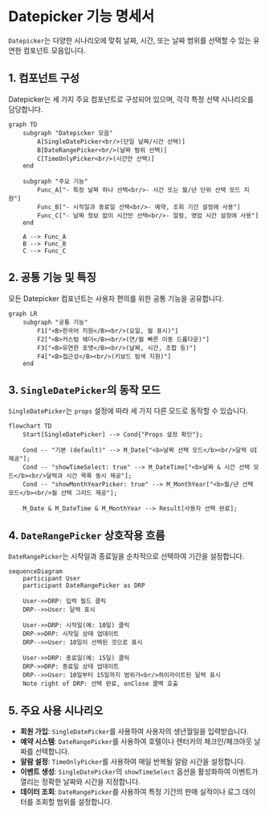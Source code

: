 # Datepicker 기능 명세서

`Datepicker`는 다양한 시나리오에 맞춰 날짜, 시간, 또는 날짜 범위를 선택할 수 있는 유연한 컴포넌트 모음입니다.

## 1. 컴포넌트 구성

Datepicker는 세 가지 주요 컴포넌트로 구성되어 있으며, 각각 특정 선택 시나리오를 담당합니다.

```mermaid
graph TD
    subgraph "Datepicker 모음"
        A[SingleDatePicker<br/>(단일 날짜/시간 선택)]
        B[DateRangePicker<br/>(날짜 범위 선택)]
        C[TimeOnlyPicker<br/>(시간만 선택)]
    end

    subgraph "주요 기능"
        Func_A["- 특정 날짜 하나 선택<br/>- 시간 또는 월/년 단위 선택 모드 지원"]
        Func_B["- 시작일과 종료일 선택<br/>- 예약, 조회 기간 설정에 사용"]
        Func_C["- 날짜 정보 없이 시간만 선택<br/>- 알람, 영업 시간 설정에 사용"]
    end

    A --> Func_A
    B --> Func_B
    C --> Func_C
```

## 2. 공통 기능 및 특징

모든 Datepicker 컴포넌트는 사용자 편의를 위한 공통 기능을 공유합니다.

```mermaid
graph LR
    subgraph "공통 기능"
        F1["<B>한국어 지원</B><br/>(요일, 월 표시)"]
        F2["<B>커스텀 헤더</B><br/>(연/월 빠른 이동 드롭다운)"]
        F3["<B>유연한 포맷</B><br/>(날짜, 시간, 조합 등)"]
        F4["<B>접근성</B><br/>(키보드 탐색 지원)"]
    end
```

## 3. `SingleDatePicker`의 동작 모드

`SingleDatePicker`는 `props` 설정에 따라 세 가지 다른 모드로 동작할 수 있습니다.

```mermaid
flowchart TD
    Start[SingleDatePicker] --> Cond{"Props 설정 확인"};

    Cond -- "기본 (default)" --> M_Date["<b>날짜 선택 모드</b><br/>달력 UI 제공"];
    Cond -- "showTimeSelect: true" --> M_DateTime["<b>날짜 & 시간 선택 모드</b><br/>달력과 시간 목록 동시 제공"];
    Cond -- "showMonthYearPicker: true" --> M_MonthYear["<b>월/년 선택 모드</b><br/>월 선택 그리드 제공"];

    M_Date & M_DateTime & M_MonthYear --> Result[사용자 선택 완료];
```

## 4. `DateRangePicker` 상호작용 흐름

`DateRangePicker`는 시작일과 종료일을 순차적으로 선택하여 기간을 설정합니다.

```mermaid
sequenceDiagram
    participant User
    participant DateRangePicker as DRP

    User->>DRP: 입력 필드 클릭
    DRP-->>User: 달력 표시

    User->>DRP: 시작일(예: 10일) 클릭
    DRP->>DRP: 시작일 상태 업데이트
    DRP-->>User: 10일이 선택된 것으로 표시

    User->>DRP: 종료일(예: 15일) 클릭
    DRP->>DRP: 종료일 상태 업데이트
    DRP-->>User: 10일부터 15일까지 범위가<br/>하이라이트된 달력 표시
    Note right of DRP: 선택 완료, onClose 콜백 호출
```

## 5. 주요 사용 시나리오

- **회원 가입**: `SingleDatePicker`를 사용하여 사용자의 생년월일을 입력받습니다.
- **예약 시스템**: `DateRangePicker`를 사용하여 호텔이나 렌터카의 체크인/체크아웃 날짜를 선택합니다.
- **알람 설정**: `TimeOnlyPicker`를 사용하여 매일 반복될 알람 시간을 설정합니다.
- **이벤트 생성**: `SingleDatePicker`의 `showTimeSelect` 옵션을 활성화하여 이벤트가 열리는 정확한 날짜와 시간을 지정합니다.
- **데이터 조회**: `DateRangePicker`를 사용하여 특정 기간의 판매 실적이나 로그 데이터를 조회할 범위를 설정합니다.
